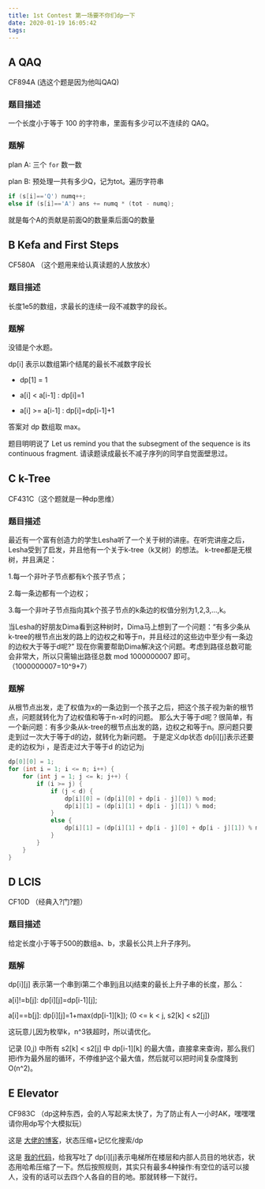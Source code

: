 ```yaml
---
title: 1st Contest 第一场要不你们dp一下
date: 2020-01-19 16:05:42
tags:
---
```


## A QAQ

CF894A (选这个题是因为他叫QAQ)

### 题目描述

一个长度小于等于 100 的字符串，里面有多少可以不连续的 QAQ。

### 题解

plan A: 三个 `for` 数一数

plan B: 预处理一共有多少Q，记为tot。遍历字符串

```cpp
if (s[i]=='Q') numq++;
else if (s[i]=='A') ans += numq * (tot - numq);
```

就是每个A的贡献是前面Q的数量乘后面Q的数量

## B Kefa and First Steps

CF580A （这个题用来给认真读题的人放放水）

### 题目描述

长度1e5的数组，求最长的连续一段不减数字的段长。

### 题解

没错是个水题。

dp[i] 表示以数组第i个结尾的最长不减数字段长

+ dp[1] = 1

+ a[i] < a[i-1] : dp[i]=1

+ a[i] >= a[i-1] : dp[i]=dp[i-1]+1

答案对 dp 数组取 max。

题目明明说了 Let us remind you that the subsegment of the sequence is its continuous fragment. 
请读题读成最长不减子序列的同学自觉面壁思过。

## C k-Tree

CF431C（这个题就是一种dp思维）

### 题目描述

最近有一个富有创造力的学生Lesha听了一个关于树的讲座。在听完讲座之后，Lesha受到了启发，并且他有一个关于k-tree（k叉树）的想法。 k-tree都是无根树，并且满足：

1.每一个非叶子节点都有k个孩子节点；

2.每一条边都有一个边权；

3.每一个非叶子节点指向其k个孩子节点的k条边的权值分别为1,2,3,...,k。

当Lesha的好朋友Dima看到这种树时，Dima马上想到了一个问题：“有多少条从k-tree的根节点出发的路上的边权之和等于n，并且经过的这些边中至少有一条边的边权大于等于d呢?” 现在你需要帮助Dima解决这个问题。考虑到路径总数可能会非常大，所以只需输出路径总数 mod 1000000007 即可。（1000000007=10^9+7）

### 题解

从根节点出发，走了权值为x的一条边到一个孩子之后，把这个孩子视为新的根节点，问题就转化为了边权值和等于n-x时的问题。
那么大于等于d呢？很简单，有一个新问题：有多少条从k-tree的根节点出发的路，边权之和等于n。原问题只要走到过一次大于等于d的边，就转化为新问题。
于是定义dp状态 dp[i][j]表示还要走的边权为i ，是否走过大于等于d 的边记为j

```cpp
dp[0][0] = 1;
for (int i = 1; i <= n; i++) {
    for (int j = 1; j <= k; j++) {
        if (i >= j) {
            if (j < d) {
                dp[i][0] = (dp[i][0] + dp[i - j][0]) % mod;
                dp[i][1] = (dp[i][1] + dp[i - j][1]) % mod;
            }
            else {
                dp[i][1] = (dp[i][1] + dp[i - j][0] + dp[i - j][1]) % mod;
            }
        }
    }
}
```

## D LCIS

CF10D （经典入?门?题）

### 题目描述

给定长度小于等于500的数组a、b，求最长公共上升子序列。

### 题解

dp[i][j] 表示第一个串到i第二个串到j且以j结束的最长上升子串的长度，那么：

a[i]!=b[j]: dp[i][j]=dp[i-1][j];

a[i]==b[j]: dp[i][j]=1+max(dp[i-1][k]);  (0 <= k < j, s2[k] < s2[j])

这玩意儿因为枚举k，n^3铁超时，所以请优化。

记录 [0,j) 中所有 s2[k] < s2[j] 中 dp[i-1][k] 的最大值，直接拿来查询，那么我们把i作为最外层的循环，不停维护这个最大值，然后就可以把时间复杂度降到 O(n^2)。

## E Elevator

CF983C （dp这种东西，会的人写起来太快了，为了防止有人一小时AK，嘿嘿嘿请你用dp写个大模拟玩）

这是 [大佬的博客](https://www.cnblogs.com/TY02/p/11198649.html)，状态压缩+记忆化搜索/dp

这是 [我的代码](https://xlorpaste.cn/c4a1du)，给我写吐了
dp[i][j]表示电梯所在楼层和内部人员目的地状态，状态用哈希压缩了一下。然后按照规则，其实只有最多4种操作:有空位的话可以接人，没有的话可以去四个人各自的目的地。那就转移一下就行。
